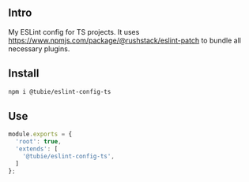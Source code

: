 ## Intro

My ESLint config for TS projects. It uses https://www.npmjs.com/package/@rushstack/eslint-patch to bundle all necessary plugins.


## Install

```sh
npm i @tubie/eslint-config-ts
```


## Use

```js
module.exports = {
  'root': true,
  'extends': [
    '@tubie/eslint-config-ts',
  ]
};
```
